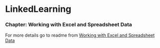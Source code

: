 # LinkedLearning

### Chapter: Working with Excel and Spreadsheet Data
For more details go to readme from [Working with Excel and Spreadsheet Data](https://github.com/emZubair/LinkedLearning/tree/main/workingWithSheets)
